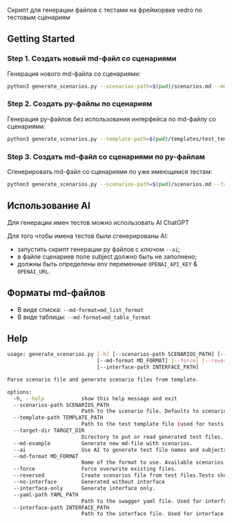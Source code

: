 Скрипт для генерации файлов с тестами на фрейморвке vedro по тестовым сценариям

## Getting Started

### Step 1. Создать новый md-файл со сценариями

Генерация нового md-файла со сценариями:

```bash
python3 generate_scenarios.py --scenarios-path=$(pwd)/scenarios.md --md-example
```


### Step 2. Создать py-файлы по сценариям

Генерация py-файлов без использования интерфейса по md-файлу со сценариями:

```bash
python3 generate_scenarios.py --template-path=$(pwd)/templates/test_template.txt --scenarios-path=$(pwd)/scenarios.md --no-interface
```

### Step 3. Создать md-файл со сценариями по py-файлам

Cгенерировать md-файл со сценариями по уже имеющимся тестам:

```bash
python3 generate_scenarios.py --scenarios-path=$(pwd)/scenarios.md --target-dir=$PATH_TO_TESTS --reversed
```

## Использование AI

Для генерации имен тестов можно использовать AI ChatGPT

Для того чтобы имена тестов были сгенерированы AI:
- запустить скрипт генерации py файлов с ключом `--ai`;
- в файле сценариев поле subject должно быть не заполнено;
- должны быть определены env переменные `OPENAI_API_KEY` & `OPENAI_URL`.


## Форматы md-файлов

- В виде списка: `--md-format=md_list_format`
- В виде таблицы: `--md-format=md_table_format`

## Help

```bash
usage: generate_scenarios.py [-h] [--scenarios-path SCENARIOS_PATH] [--template-path TEMPLATE_PATH] [--target-dir TARGET_DIR] [--md-example] [--ai]
                             [--md-format MD_FORMAT] [--force] [--reversed] [--no-interface] [--interface-only] [--yaml-path YAML_PATH]
                             [--interface-path INTERFACE_PATH]

Parse scenario file and generate scenario files from template.

options:
  -h, --help            show this help message and exit
  --scenarios-path SCENARIOS_PATH
                        Path to the scenario file. Defaults to scenarios.md in the current directory.
  --template-path TEMPLATE_PATH
                        Path to the test template file (used for tests generation).
  --target-dir TARGET_DIR
                        Directory to put or read generated test files. Defaults to the directory of scenarios-path.
  --md-example          Generate new md-file with scenarios.
  --ai                  Use AI to generate test file names and subjects for tests (if not exsists).
  --md-format MD_FORMAT
                        Name of the format to use. Available scenarios.md formats are: md_list_format, md_table_format
  --force               Force overwrite existing files.
  --reversed            Create scenarios file from test files.Tests should have same story and feature.
  --no-interface        Generated without interface
  --interface-only      Generate interface only.
  --yaml-path YAML_PATH
                        Path to the swagger yaml file. Used for interface generating.
  --interface-path INTERFACE_PATH
                        Path to the interface file. Used for interface generating.
```